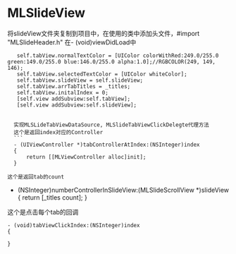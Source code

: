 # MLSlideView

将slideView文件夹复制到项目中，在使用的类中添加头文件，#import "MLSlideHeader.h"
在- (void)viewDidLoad中
``` _titles = @[@"热门", @"科技", @"本地", @"娱乐", @"搞笑", @"车", @"聊天"];
   self.tabView.normalTextColor = [UIColor colorWithRed:249.0/255.0 green:149.0/255.0 blue:146.0/255.0 alpha:1.0];//RGBCOLOR(249, 149, 146);
   self.tabView.selectedTextColor = [UIColor whiteColor];
   self.tabView.slideView = self.slideView;
   self.tabView.arrTabTitles = _titles;
   self.tabView.initalIndex = 0;
   [self.view addSubview:self.tabView];
   [self.view addSubview:self.slideView];
  
  
  实现MLSLideTabViewDataSource, MLSlideTabViewClickDelegte代理方法
  这个是返回index对应的Controller
  ```
  - (UIViewController *)tabControllerAtIndex:(NSInteger)index
  {
      return [[MLViewController alloc]init];
  }
  
这个是返回tab的count
```
- (NSInteger)numberControllerInSlideView:(MLSlideScrollView *)slideView
{
    return [_titles count];
}

这个是点击每个tab的回调
```
- (void)tabViewClickIndex:(NSInteger)index
{
    
}
